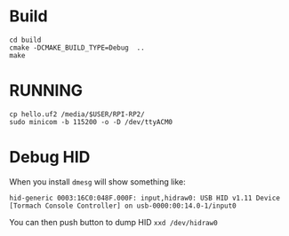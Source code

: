 # Build
```
cd build
cmake -DCMAKE_BUILD_TYPE=Debug  ..
make
```

# RUNNING

```
cp hello.uf2 /media/$USER/RPI-RP2/
sudo minicom -b 115200 -o -D /dev/ttyACM0
```

# Debug HID

When you install  `dmesg` will show something like:

`hid-generic 0003:16C0:048F.000F: input,hidraw0: USB HID v1.11 Device [Tormach Console Controller] on usb-0000:00:14.0-1/input0`

You can then push button to dump HID
`xxd /dev/hidraw0`
